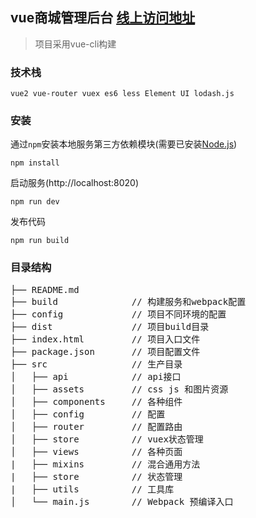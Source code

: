 ## vue商城管理后台 [线上访问地址](http://admin.mall.shaoky.com)

> 项目采用vue-cli构建

### 技术栈

```
vue2 vue-router vuex es6 less Element UI lodash.js
```
### 安装

通过`npm`安装本地服务第三方依赖模块(需要已安装[Node.js](https://nodejs.org/))

```
npm install
```

启动服务(http://localhost:8020)

```
npm run dev
```

发布代码
```
npm run build
```

### 目录结构

<pre>
├── README.md           
├── build              // 构建服务和webpack配置
├── config             // 项目不同环境的配置
├── dist               // 项目build目录
├── index.html         // 项目入口文件
├── package.json       // 项目配置文件
├── src                // 生产目录
│   ├── api            // api接口
│   ├── assets         // css js 和图片资源
│   ├── components     // 各种组件
│   ├── config         // 配置
│   ├── router         // 配置路由
│   ├── store          // vuex状态管理
│   ├── views          // 各种页面
|   ├── mixins         // 混合通用方法
|   ├── store          // 状态管理
|   ├── utils          // 工具库
│   └── main.js        // Webpack 预编译入口
</pre>
